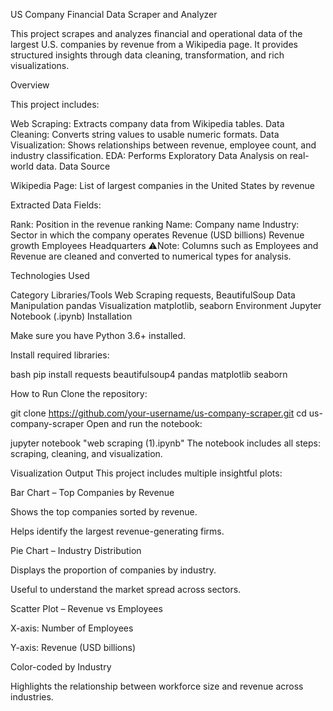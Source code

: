 US Company Financial Data Scraper and Analyzer

This project scrapes and analyzes financial and operational data of the largest U.S. companies by revenue from a Wikipedia page. It provides structured insights through data cleaning, transformation, and rich visualizations.

Overview

This project includes:

Web Scraping: Extracts company data from Wikipedia tables.
Data Cleaning: Converts string values to usable numeric formats.
Data Visualization: Shows relationships between revenue, employee count, and industry classification.
EDA: Performs Exploratory Data Analysis on real-world data.
Data Source

Wikipedia Page: List of largest companies in the United States by revenue

Extracted Data Fields:

Rank: Position in the revenue ranking
Name: Company name
Industry: Sector in which the company operates
Revenue (USD billions)
Revenue growth
Employees
Headquarters
⚠Note: Columns such as Employees and Revenue are cleaned and converted to numerical types for analysis.

Technologies Used

Category	Libraries/Tools
Web Scraping	requests, BeautifulSoup
Data Manipulation	pandas
Visualization	matplotlib, seaborn
Environment	Jupyter Notebook (.ipynb)
Installation

Make sure you have Python 3.6+ installed.

Install required libraries:

bash pip install requests beautifulsoup4 pandas matplotlib seaborn

How to Run Clone the repository:

git clone https://github.com/your-username/us-company-scraper.git cd us-company-scraper Open and run the notebook:

jupyter notebook "web scraping (1).ipynb" The notebook includes all steps: scraping, cleaning, and visualization.

Visualization Output This project includes multiple insightful plots:

Bar Chart – Top Companies by Revenue

Shows the top companies sorted by revenue.

Helps identify the largest revenue-generating firms.

Pie Chart – Industry Distribution

Displays the proportion of companies by industry.

Useful to understand the market spread across sectors.

Scatter Plot – Revenue vs Employees

X-axis: Number of Employees

Y-axis: Revenue (USD billions)

Color-coded by Industry

Highlights the relationship between workforce size and revenue across industries.
